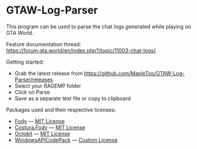 # GTAW-Log-Parser

This program can be used to parse the chat logs generated while playing on GTA World.

Feature documentation thread: https://forum.gta.world/en/index.php?/topic/11003-chat-logs/.

Getting started:
- Grab the latest release from https://github.com/MapleToo/GTAW-Log-Parser/releases
- Select your RAGEMP folder
- Click on Parse
- Save as a separate text file or copy to clipboard

Packages used and their respective licenses:
- [Fody](https://github.com/Fody/Fody) — [MIT License](https://raw.githubusercontent.com/Fody/Fody/master/License.txt)
- [Costura.Fody](https://github.com/Fody/Costura) — [MIT License](https://raw.githubusercontent.com/Fody/Costura/master/license.txt)
- [Octokit](https://github.com/octokit/octokit.net) — [MIT License](https://raw.githubusercontent.com/octokit/octokit.net/master/LICENSE.txt)
- [WindowsAPICodePack](https://github.com/aybe/Windows-API-Code-Pack-1.1) — [Custom License](https://raw.githubusercontent.com/aybe/Windows-API-Code-Pack-1.1/master/LICENCE)
